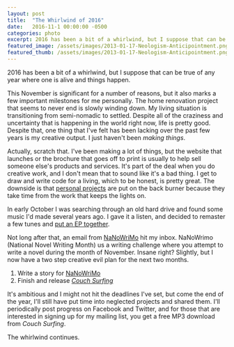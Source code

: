 ```yaml
---
layout: post
title:  "The Whirlwind of 2016"
date:   2016-11-1 00:00:00 -0500
categories: photo
excerpt: 2016 has been a bit of a whirlwind, but I suppose that can be true of any year where one is alive and things happen.
featured_image: /assets/images/2013-01-17-Neologism-Anticipointment.png
featured_thumb: /assets/images/2013-01-17-Neologism-Anticipointment.png
---
```

2016 has been a bit of a whirlwind, but I suppose that can be true of any year where one is alive and things happen.

This November is significant for a number of reasons, but it also marks a few important milestones for me personally. The home renovation project that seems to never end is slowly winding down. My living situation is transitioning from semi-nomadic to settled. Despite all of the craziness and uncertainty that is happening in the world right now, life is pretty good. Despite that, one thing that I've felt has been lacking over the past few years is my creative output. I just haven't been *making things*.

Actually, scratch that. I've been making a lot of things, but the website that launches or the brochure that goes off to print is usually to help sell someone else's products and services. It's part of the deal when you do creative work, and I don't mean that to sound like it's a bad thing. I get to draw and write code for a living, which to be honest, is pretty great. The downside is that <a href="http://youtu.be/dECZ7eTjo9k" target="_blank">personal projects</a> are put on the back burner because they take time from the work that keeps the lights on. 

In early October I was searching through an old hard drive and found some music I'd made several years ago. I gave it a listen, and decided to remaster a few tunes and <a href="https://soundcloud.com/mikejandreau/sets/couch-surfing-ep" target="_blank">put an EP together</a>. 

Not long after that, an email from <a href="http://nanowrimo.org" target="_blank">NaNoWriMo</a> hit my inbox. NaNoWrimo (National Novel Writing Month) us a writing challenge where you attempt to write a novel during the month of November. Insane right? Slightly, but I now have a two step creative evil plan for the next two months.

1. Write a story for <a href="http://nanowrimo.org" target="_blank">NaNoWriMo</a>
2. Finish and release <a href="https://soundcloud.com/mikejandreau/sets/couch-surfing-ep" target="_blank">*Couch Surfing*</a> 

It's ambitious and I might not hit the deadlines I've set, but come the end of the year, I'll still have put time into neglected projects and shared them. I'll periodically post progress on Facebook and Twitter, and for those that are interested in signing up for my mailing list, you get a free MP3 download from *Couch Surfing*. 

The whirlwind continues.



